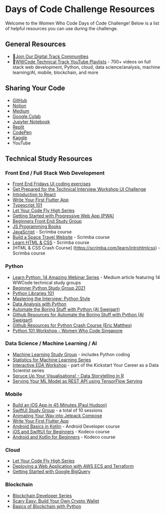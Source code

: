 # Days of Code Challenge Resources

Welcome to the Women Who Code Days of Code Challenge! Below is a list of helpful resources you can use during the challenge.

## General Resources
- 🌟[Join Our Digital Track Communities](https://www.womenwhocode.com/tracks)
- 🌟[WWCode Technical Track YouTube Playlists](https://www.youtube.com/c/WomenWhoCodeGlobal/playlists?view=50&sort=dd&shelf_id=5) - 700+ videos on full stack web development, Python, cloud, data science/analysis, machine learning/AI, mobile, blockchain, and more

## Sharing Your Code
- [GitHub](https://github.com)
- [Notion](https://www.notion.so)
- [Medium](https://medium.com)
- [Google Colab](https://colab.research.google.com)
- [Jupyter Notebook](https://jupyter.org/try-jupyter/lab/)
- [Replit](https://replit.com)
- [CodePen](https://codepen.io)
- [Kaggle](https://www.kaggle.com)
- YouTube

## Technical Study Resources
### Front End / Full Stack Web Development
- [Front End Fridays UI coding exercises](https://github.com/WomenWhoCode/frontend-fridays)
- [Get Prepared for the Technical Interview Workshop UI Challenge](https://github.com/WomenWhoCode/tech-interview-frontend)
- [Introduction to React](https://www.youtube.com/watch?v=CHxbN4tGPT4&list=PLVcEZG2JPVhdJVopX9jAM8PUCaC7qKOgp&index=38)
- [Write Your First Flutter App](https://www.youtube.com/watch?v=weDKQ0F8YEM)
- [Typescript 101](https://www.youtube.com/watch?v=GTYEgd3Q7xw&list=PLVcEZG2JPVhdJVopX9jAM8PUCaC7qKOgp&index=16 )
- [Let Your Code Fly High Series](https://www.youtube.com/playlist?list=PLVcEZG2JPVheaJc3fjGmeCt_WJlnmdusj)
- [Getting Started with Progressive Web App (PWA)](https://www.youtube.com/watch?v=x0WnjjrtedY&list=PLVcEZG2JPVhdJVopX9jAM8PUCaC7qKOgp&index=3)
- [Beginners Front End Study Group](https://www.youtube.com/watch?v=5CL8PFE6t30&list=PLVcEZG2JPVhdJVopX9jAM8PUCaC7qKOgp&index=13)
- [JS Programming Books](https://github.com/EbookFoundation/free-programming-books/blob/main/more/free-programming-cheatsheets.md#typescript)
- [JavaScript](https://scrimba.com/learn/learnjavascript) - Scrimba course
- [Build a Space Travel Website](https://scrimba.com/learn/spacetravel) - Scrimba course
- [Learn HTML & CSS](https://scrimba.com/learn/htmlandcss) - Scrimba course
- [HTML & CSS Crash Course]
(https://scrimba.com/learn/introhtmlcss) -Scrimba course
### Python
- [Learn Python: 14 Amazing Webinar Series](https://medium.com/wwcode-python/learn-python-14-amazing-webinar-series-a6ca9dcec348) - Medium article featuring 14 WWCode technical study groups
- [Beginner Python Study Group 2021](https://www.youtube.com/playlist?list=PLVcEZG2JPVhemmja_8HjBdQGxxzyLcQLd)
- [Python Libraries 101](https://www.youtube.com/playlist?list=PLVcEZG2JPVhdWrhurJar_L9tde3zuECQo)
- [Mastering the Interview: Python Style](https://www.youtube.com/watch?v=e4Sr5SKmPyc)
- [Data Analysis with Python](https://www.youtube.com/watch?v=0i6iPCozUwo)
- [Automate the Boring Stuff with Python (Al Sweigart)](https://automatetheboringstuff.com/)
- [Github Resources for Automate the Boring Stuff with Python (Al Sweigart)](https://github.com/asweigart/automateboringstuff)
- [Github Resources for Python Crash Course (Eric Matthes)](https://github.com/ehmatthes/pcc)
- [Python 101 Workshop - Women Who Code Singapore](https://www.youtube.com/watch?v=yIjaiIkVvOk)
### Data Science / Machine Learning / AI
- [Machine Learning Study Group](https://www.youtube.com/playlist?list=PLVcEZG2JPVhcoq0QCfIYm8cOv-1eoXyb1) - includes Python coding
- [Statistics for Machine Learning Series](https://www.youtube.com/playlist?list=PLVcEZG2JPVherqJbmdCxa42zyRy2kUxzS)
- [Interactive EDA Workshop](https://www.youtube.com/watch?v=F9qkW-Xsc-s&list=PLVcEZG2JPVhcOGRWbtmocId5_TBNi-ZG2&index=2) - part of the Kickstart Your Career as a Data Scientist series
- [Spruce Up Your Visualisations! - Data Storytelling in R](https://youtu.be/KZbc091mybE)
- [Serving Your ML Model as REST API using TensorFlow Serving](https://youtu.be/MVLO5j4hCLA)
### Mobile
- [Build an iOS App in 45 Minutes (Paul Hudson)](https://www.youtube.com/watch?v=ttzCue82nE4&list=PLVcEZG2JPVhcMJfVsMy0w1FbnAQVoGUy9&index=98)
- [SwiftUI Study Group](https://www.youtube.com/watch?v=j5_oS_kkiCQ&list=PLVcEZG2JPVhcMJfVsMy0w1FbnAQVoGUy9&index=80) - a total of 10 sessions
- [Animating Your Way into Jetpack Compose](https://www.youtube.com/watch?v=CvQJtWbozyA&list=PLVcEZG2JPVhcMJfVsMy0w1FbnAQVoGUy9&index=94)
- [Write Your First Flutter App](https://www.youtube.com/watch?v=weDKQ0F8YEM)
- [Android Basics in Kotlin](https://developer.android.com/courses/android-basics-kotlin/course) - Android Developer course
- [iOS and SwiftUI for Beginners](https://www.kodeco.com/ios/paths/learn) - Kodeco course
- [Android and Kotlin for Beginners](https://www.kodeco.com/android/paths/learn) - Kodeco course
### Cloud
- [Let Your Code Fly High Series](https://www.youtube.com/playlist?list=PLVcEZG2JPVheaJc3fjGmeCt_WJlnmdusj)
- [Deploying a Web Application with AWS ECS and Terraform](https://www.youtube.com/watch?v=Ky7sph6fBtM)
- [Getting Started with Google BigQuery](https://youtu.be/1x2WggJhjGw)
### Blockchain
- [Blockchain Developer Series](https://youtube.com/playlist?list=PLVcEZG2JPVhfnYR0ttga4czed-JQrVgsd)
- [Scary Easy: Build Your Own Crypto Wallet](https://youtu.be/_K0BVsi9OjA)
- [Basics of Blockchain with Python](https://www.youtube.com/watch?v=qvJF2xUTz9Q)

